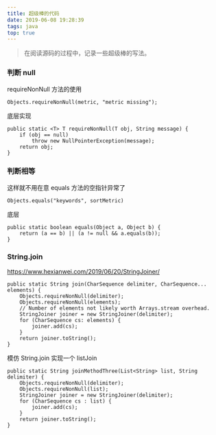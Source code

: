 ```yaml
---
title: 超级棒的代码
date: 2019-06-08 19:28:39
tags: java
top: true
---
```


> 在阅读源码的过程中，记录一些超级棒的写法。


### 判断 null 

requireNonNull 方法的使用

```
Objects.requireNonNull(metric, "metric missing");
```

底层实现

```
public static <T> T requireNonNull(T obj, String message) {
    if (obj == null)
        throw new NullPointerException(message);
    return obj;
}
```

### 判断相等

这样就不用在意 equals 方法的空指针异常了

```
Objects.equals("keywords", sortMetric)
```

底层

```
public static boolean equals(Object a, Object b) {
    return (a == b) || (a != null && a.equals(b));
}
```
<!--more-->

### String.join

https://www.hexianwei.com/2019/06/20/StringJoiner/

```
public static String join(CharSequence delimiter, CharSequence... elements) {
    Objects.requireNonNull(delimiter);
    Objects.requireNonNull(elements);
    // Number of elements not likely worth Arrays.stream overhead.
    StringJoiner joiner = new StringJoiner(delimiter);
    for (CharSequence cs: elements) {
        joiner.add(cs);
    }
    return joiner.toString();
}
```

模仿 String.join 实现一个 listJoin

```
public static String joinMethodThree(List<String> list, String delimiter) {
    Objects.requireNonNull(delimiter);
    Objects.requireNonNull(list);
    StringJoiner joiner = new StringJoiner(delimiter);
    for (CharSequence cs : list) {
        joiner.add(cs);
    }
    return joiner.toString();
}
```
